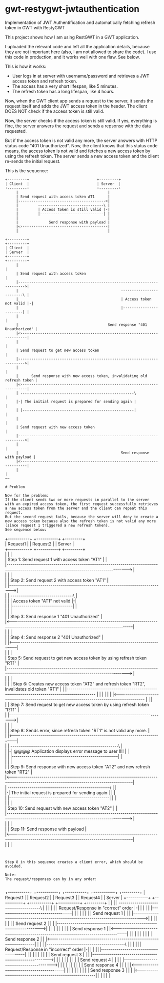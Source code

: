 # gwt-restygwt-jwtauthentication

Implementation of JWT Authentification and automatically fetching refresh token in GWT with RestyGWT

This project shows how I am using RestGWT in a GWT application.

I uploaded the relevant code and left all the application details, because they are not important here (also, I am not allowed to share the code).
I use this code in production, and it works well with one flaw. See below.

This is how it works:

* User logs in at server with username/password and retrieves a JWT access token and refresh token.
* The access has a very short lifespan, like 5 minutes.
* The refresh token has a long lifespan, like 4 hours.

Now, when the GWT client app sends a request to the server, it sends the request itself and adds the JWT access token in the header.
The client DOES NOT check if the access token is still valid.

Now, the server checks if the access token is still valid.
If yes, everything is fine, the server answers the request and sends a repsonse with the data requested.

But if the access token is not valid any more, the server answers with HTTP status code "401 Unauthorized".
Now, the client knows that this status code means, the access token is not valid and fetches a new access token by using the refresh token.
The server sends a new access token and the client re-sends the initial request.

This is the sequence:

~~~
+---------+                               +---------+
| Client  |                               | Server  |
+---------+                               +---------+
     |                                         |
     | Send request with access token AT1      |
     |---------------------------------------->|
     |         ------------------------------\ |
     |         | Access token is still valid |-|
     |         |-----------------------------| |
     |                                         |
     |              Send response with payload |
     |<----------------------------------------|
     |                                         |
~~~


~~~
+---------+                                                                +---------+
| Client  |                                                                | Server  |
+---------+                                                                +---------+
     |                                                                          |
     | Send request with access token                                           |
     |------------------------------------------------------------------------->|
     |                                               -------------------------\ |
     |                                               | Access token not valid |-|
     |                                               |------------------------| |
     |                                                                          |
     |                                         Send response "401 Unauthorized" |
     |<-------------------------------------------------------------------------|
     |                                                                          |
     | Send request to get new access token                                     |
     |------------------------------------------------------------------------->|
     |                                                                          |
     |      Send response with new access token, invalidating old refresh token |
     |<-------------------------------------------------------------------------|
     | ----------------------------------------------------\                    |
     |-| The initial request is prepared for sending again |                    |
     | |---------------------------------------------------|                    |
     |                                                                          |
     | Send request with new access token                                       |
     |------------------------------------------------------------------------->|
     |                                                                          |
     |                                               Send response with payload |
     |<-------------------------------------------------------------------------|
     |                                                                          |
~~

# Problem

Now for the problem:
If the client sends two or more requests in parallel to the server with an expired access token, the first request successfully retrieves a new access token from the server and the client can repeat this request.
But the second request fails, because the server will deny to create a new access token because also the refresh token is not valid any more (since request 1 triggered a new refresh token).
See sequence below:

~~~
+-----------+                                               +-----------+                                                                     +---------+                                                                                        
| Request1  |                                               | Request2  |                                                                     | Server  |                                                                                        
+-----------+                                               +-----------+                                                                     +---------+                                                                                        
      |                                                           |                                                                                |                                                                                             
      | Step 1:  Send request 1 with access token "AT1"           |                                                                                |                                                                                             
      |------------------------------------------------------------------------------------------------------------------------------------------->|                                                                                             
      |                                                           |                                                                                |                                                                                             
      |                                                           | Step 2: Send request 2 with access token "AT1"                                 |                                                                                             
      |                                                           |------------------------------------------------------------------------------->|                                                                                             
      |                                                           |                                              --------------------------------\ |                                                                                             
      |                                                           |                                              | Access token  "AT1" not valid |-|                                                                                             
      |                                                           |                                              |-------------------------------| |                                                                                             
      |                                                           |                                                                                |                                                                                             
      |                                                           |                                     Step 3: Send response 1 "401 Unauthorized" |                                                                                             
      |<-------------------------------------------------------------------------------------------------------------------------------------------|                                                                                             
      |                                                           |                                                                                |                                                                                             
      |                                                           |                                     Step 4: Send response 2 "401 Unauthorized" |                                                                                             
      |                                                           |<-------------------------------------------------------------------------------|                                                                                             
      |                                                           |                                                                                |                                                                                             
      | Step 5: Send request to get new access token by using refresh token "RT1"                                                                  |                                                                                             
      |------------------------------------------------------------------------------------------------------------------------------------------->|                                                                                             
      |                                                           |                                                                                |                                                                                             
      |                                                           |                                                                                | Step 6: Creates new access token "AT2" and refresh token "RT2", invalidates old token "RT1" 
      |                                                           |                                                                                |-------------------------------------------------------------------------------------------- 
      |                                                           |                                                                                |                                                                                           | 
      |                                                           |                                                                                |<------------------------------------------------------------------------------------------- 
      |                                                           |                                                                                |                                                                                             
      |                                                           | Step 7: Send request to get new access token by using refresh token "RT1"      |                                                                                             
      |                                                           |------------------------------------------------------------------------------->|                                                                                             
      |                                                           |                                                                                |                                                                                             
      |                                                           |          Step 8: Sends error, since refresh token "RT1" is not valid any more. |                                                                                             
      |                                                           |<-------------------------------------------------------------------------------|                                                                                             
      |                                                           | -------------------------------------------------------\                       |                                                                                             
      |                                                           |-| @@@@ Application displays error message to user !!!! |                       |                                                                                             
      |                                                           | |------------------------------------------------------|                       |                                                                                             
      |                                                           |                                                                                |                                                                                             
      |                                                           |  Step 9: Send response with new access token "AT2" and new refresh token "RT2" |                                                                                             
      |<-------------------------------------------------------------------------------------------------------------------------------------------|                                                                                             
      | ----------------------------------------------------\     |                                                                                |                                                                                             
      |-| The initial request is prepared for sending again |     |                                                                                |                                                                                             
      | |---------------------------------------------------|     |                                                                                |                                                                                             
      |                                                           |                                                                                |                                                                                             
      | Step 10: Send request with new access token "AT2"         |                                                                                |                                                                                             
      |------------------------------------------------------------------------------------------------------------------------------------------->|                                                                                             
      |                                                           |                                                                                |                                                                                             
      |                                                           |                                            Step 11: Send response with payload |                                                                                             
      |<-------------------------------------------------------------------------------------------------------------------------------------------|                                                                                             
      |                                                           |                                                                                |    
~~~      


Step 8 in this sequence creates a client error, which should be avoided.

Note: 
The request/responses can by in any order:


~~~
+-----------+ +-----------+ +-----------+ +-----------+                               +---------+
| Request1  | | Request2  | | Request3  | | Request4  |                               | Server  |
+-----------+ +-----------+ +-----------+ +-----------+                               +---------+
      |             |             |             |  --------------------------------------\ |
      |             |             |             |  | Request/Response in "correct" order |-|
      |             |             |             |  |-------------------------------------| |
      |             |             |             |                                          |
      | Send request 1            |             |                                          |
      |----------------------------------------------------------------------------------->|
      |             |             |             |                                          |
      |             | Send request 2            |                                          |
      |             |--------------------------------------------------------------------->|
      |             |             |             |                                          |
      |             |             |             |                          Send response 1 |
      |<-----------------------------------------------------------------------------------|
      |             |             |             |                                          |
      |             |             |             |                          Send response 2 |
      |             |<---------------------------------------------------------------------|
      |             |             |             |----------------------------------------\ |
      |             |             |             || Request/Response in "incorrect" order |-|
      |             |             |             ||---------------------------------------| |
      |             |             |             |                                          |
      |             |             | Send request 3                                         |
      |             |             |------------------------------------------------------->|
      |             |             |             |                                          |
      |             |             |             | Send request 4                           |
      |             |             |             |----------------------------------------->|
      |             |             |             |                                          |
      |             |             |             |                          Send response 4 |
      |             |             |             |<-----------------------------------------|
      |             |             |             |                                          |
      |             |             |             |                          Send response 3 |
      |             |             |<-------------------------------------------------------|
      |             |             |             |                                          |
~~~
